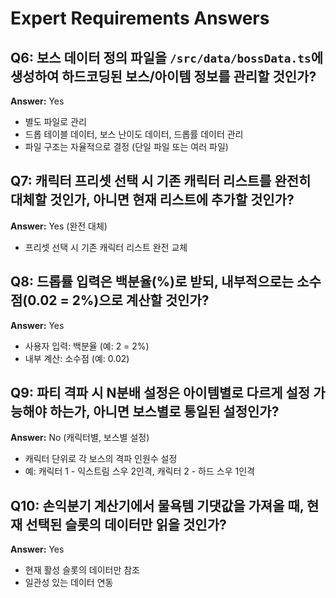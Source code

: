 # Expert Requirements Answers

## Q6: 보스 데이터 정의 파일을 `/src/data/bossData.ts`에 생성하여 하드코딩된 보스/아이템 정보를 관리할 것인가?
**Answer:** Yes
- 별도 파일로 관리
- 드롭 테이블 데이터, 보스 난이도 데이터, 드롭률 데이터 관리
- 파일 구조는 자율적으로 결정 (단일 파일 또는 여러 파일)

## Q7: 캐릭터 프리셋 선택 시 기존 캐릭터 리스트를 완전히 대체할 것인가, 아니면 현재 리스트에 추가할 것인가?
**Answer:** Yes (완전 대체)
- 프리셋 선택 시 기존 캐릭터 리스트 완전 교체

## Q8: 드롭률 입력은 백분율(%)로 받되, 내부적으로는 소수점(0.02 = 2%)으로 계산할 것인가?
**Answer:** Yes
- 사용자 입력: 백분율 (예: 2 = 2%)
- 내부 계산: 소수점 (예: 0.02)

## Q9: 파티 격파 시 N분배 설정은 아이템별로 다르게 설정 가능해야 하는가, 아니면 보스별로 통일된 설정인가?
**Answer:** No (캐릭터별, 보스별 설정)
- 캐릭터 단위로 각 보스의 격파 인원수 설정
- 예: 캐릭터 1 - 익스트림 스우 2인격, 캐릭터 2 - 하드 스우 1인격

## Q10: 손익분기 계산기에서 물욕템 기댓값을 가져올 때, 현재 선택된 슬롯의 데이터만 읽을 것인가?
**Answer:** Yes
- 현재 활성 슬롯의 데이터만 참조
- 일관성 있는 데이터 연동